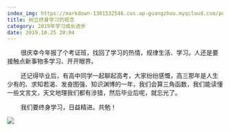 ```yaml
---
index_img: https://markdown-1301532546.cos.ap-guangzhou.myqcloud.com/peipei_blog/20210921145952.jpeg
title: 树立终身学习的观念
category: 2019年学习成长进步
date: 2019.10.25 20:04
---
```


        很庆幸今年报了个考证班，找回了学习的热情，规律生活、学习。人还是要接触点新事物多学习、开开眼界。

        还记得毕业后，有高中同学一起聊起高考，大家纷纷感慨，高三那年是人生少有的、求知若渴、发奋图强、知识渊博的一年，我们会算三角函数，我们能读懂一些文言文，天文地理我们都有涉猎，然后毕业后呢，就忘光了。

        我们要终身学习，日益精进。共勉！

![](https://markdown-1301532546.cos.ap-guangzhou.myqcloud.com/peipei_blog/20210921145952.jpeg)  

